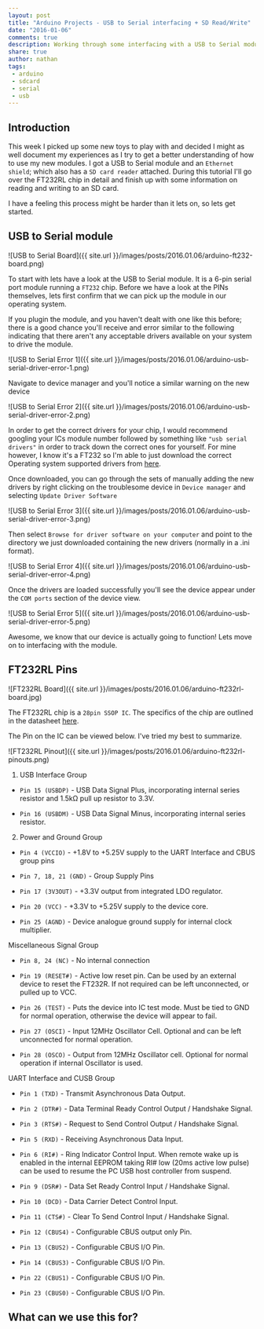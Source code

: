 ```yaml
---
layout: post
title: "Arduino Projects - USB to Serial interfacing + SD Read/Write"
date: "2016-01-06"
comments: true
description: Working through some interfacing with a USB to Serial module while also trying to learn a little bit about SD card reading and writing
share: true
author: nathan
tags:
 - arduino
 - sdcard
 - serial
 - usb
---
```


## Introduction

This week I picked up some new toys to play with and decided I might as well document my experiences as I try to get a better understanding of how to use my new modules. I got a USB to Serial module and an `Ethernet shield`; which also has a `SD card reader` attached. During this tutorial I'll go over the FT232RL chip in detail and finish up with some information on reading and writing to an SD card.

I have a feeling this process might be harder than it lets on, so lets get started.

## USB to Serial module

![USB to Serial Board]({{ site.url }}/images/posts/2016.01.06/arduino-ft232-board.png)

To start with lets have a look at the USB to Serial module. It is a 6-pin serial port module running a `FT232` chip. Before we have a look at the PINs themselves, lets first confirm that we can pick up the module in our operating system.

If you plugin the module, and you haven't dealt with one like this before; there is a good chance you'll receive and error similar to the following indicating that there aren't any acceptable drivers available on your system to drive the module.

![USB to Serial Error 1]({{ site.url }}/images/posts/2016.01.06/arduino-usb-serial-driver-error-1.png)

Navigate to device manager and you'll notice a similar warning on the new device

![USB to Serial Error 2]({{ site.url }}/images/posts/2016.01.06/arduino-usb-serial-driver-error-2.png)

In order to get the correct drivers for your chip, I would recommend googling your ICs module number followed by something like `"usb serial drivers"` in order to track down the correct ones for yourself. For mine however, I know it's a FT232 so I'm able to just download the correct Operating system supported drivers from [here](http://www.ftdichip.com/Drivers/VCP.htm).

Once downloaded, you can go through the sets of manually adding the new drivers by right clicking on the troublesome device in `Device manager` and selecting `Update Driver Software`

![USB to Serial Error 3]({{ site.url }}/images/posts/2016.01.06/arduino-usb-serial-driver-error-3.png)

Then select `Browse for driver software on your computer` and point to the directory we just downloaded containing the new drivers (normally in a .ini format).

![USB to Serial Error 4]({{ site.url }}/images/posts/2016.01.06/arduino-usb-serial-driver-error-4.png)

Once the drivers are loaded successfully you'll see the device appear under the `COM ports` section of the device view.

![USB to Serial Error 5]({{ site.url }}/images/posts/2016.01.06/arduino-usb-serial-driver-error-5.png)

Awesome, we know that our device is actually going to function! Lets move on to interfacing with the module.

## FT232RL Pins

![FT232RL Board]({{ site.url }}/images/posts/2016.01.06/arduino-ft232rl-board.jpg)

The FT232RL chip is a `28pin SSOP IC`. The specifics of the chip are outlined in the datasheet [here](http://www.ftdichip.com/Support/Documents/DataSheets/ICs/DS_FT232R.pdf).

The Pin on the IC can be viewed below. I've tried my best to summarize.

![FT232RL Pinout]({{ site.url }}/images/posts/2016.01.06/arduino-ft232rl-pinouts.png)

1. USB Interface Group

* `Pin 15 (USBDP)` - USB Data Signal Plus, incorporating internal series resistor and 1.5kΩ pull up resistor to 3.3V.

* `Pin 16 (USBDM)` - USB Data Signal Minus, incorporating internal series resistor.

2. Power and Ground Group

* `Pin 4 (VCCIO)` - +1.8V to +5.25V supply to the UART Interface and CBUS group pins

* `Pin 7, 18, 21 (GND)` - Group Supply Pins

* `Pin 17 (3V3OUT)` - +3.3V output from integrated LDO regulator.

* `Pin 20 (VCC)` - +3.3V to +5.25V supply to the device core.

* `Pin 25 (AGND)` - Device analogue ground supply for internal clock multiplier.

Miscellaneous Signal Group

* `Pin 8, 24 (NC)` - No internal connection

* `Pin 19 (RESET#)` - Active low reset pin. Can be used by an external device to reset the FT232R. If not required can be left unconnected, or pulled up to VCC.

* `Pin 26 (TEST)` - Puts the device into IC test mode. Must be tied to GND for normal operation, otherwise the device will appear to fail.

* `Pin 27 (OSCI)` - Input 12MHz Oscillator Cell. Optional and can be left unconnected for normal operation.

* `Pin 28 (OSCO)` - Output from 12MHz Oscillator cell. Optional for normal operation if internal Oscillator is used.

UART Interface and CUSB Group

* `Pin 1 (TXD)` - Transmit Asynchronous Data Output.

* `Pin 2 (DTR#)` - Data Terminal Ready Control Output / Handshake Signal.

* `Pin 3 (RTS#)` - Request to Send Control Output / Handshake Signal.

* `Pin 5 (RXD)` - Receiving Asynchronous Data Input.

* `Pin 6 (RI#)` - Ring Indicator Control Input. When remote wake up is enabled in the internal EEPROM taking RI# low (20ms active low pulse) can be used to resume the PC USB host controller from suspend.

* `Pin 9 (DSR#)` - Data Set Ready Control Input / Handshake Signal.

* `Pin 10 (DCD)` - Data Carrier Detect Control Input.

* `Pin 11 (CTS#)` - Clear To Send Control Input / Handshake Signal.

* `Pin 12 (CBUS4)` - Configurable CBUS output only Pin.

* `Pin 13 (CBUS2)` - Configurable CBUS I/O Pin.

* `Pin 14 (CBUS3)` - Configurable CBUS I/O Pin.

* `Pin 22 (CBUS1)` - Configurable CBUS I/O Pin.

* `Pin 23 (CBUS0)` - Configurable CBUS I/O Pin.

## What can we use this for?
